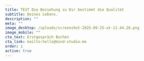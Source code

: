 ```yaml
---
title: TEST Die Beziehung zu Dir bestimmt die Qualität
subtitle: Deines Lebens.
description: ""
meta: ""
image_desktop: /uploads/screenshot-2025-09-25-at-11.44.26.png
image_mobile: ""
cta_text: Erstgespräch Buchen
cta_link: mailto:hello@mind-studio.me
order: 1
active: true
---
```

